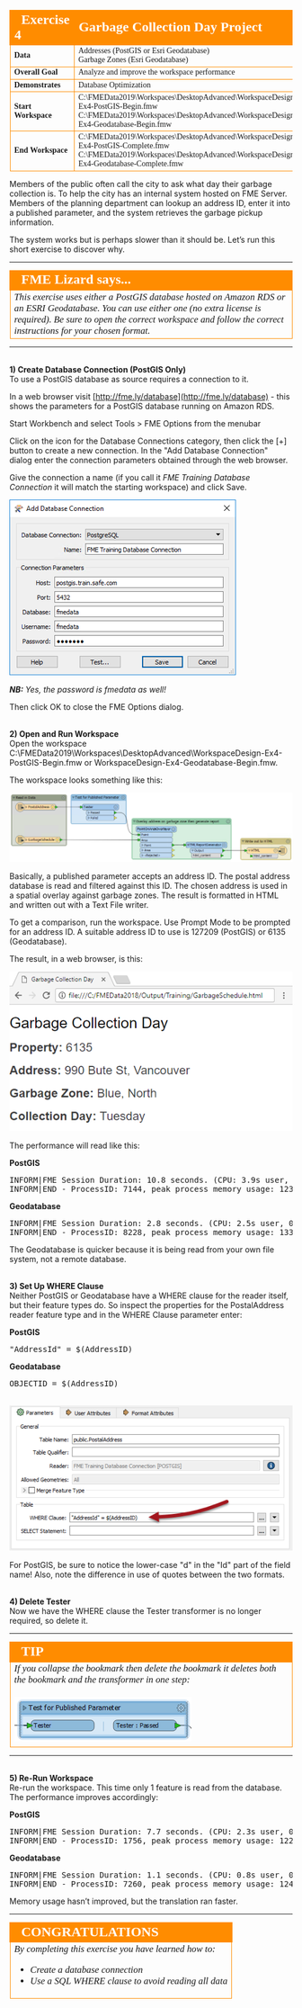 <!--Exercise Section-->


<table style="border-spacing: 0px;border-collapse: collapse;font-family:serif">
<tr>
<td style="vertical-align:middle;background-color:darkorange;border: 2px solid darkorange">
<i class="fa fa-cogs fa-lg fa-pull-left fa-fw" style="color:white;padding-right: 12px;vertical-align:text-top"></i>
<span style="color:white;font-size:x-large;font-weight: bold">Exercise 4</span>
</td>
<td style="border: 2px solid darkorange;background-color:darkorange;color:white">
<span style="color:white;font-size:x-large;font-weight: bold">Garbage Collection Day Project</span>
</td>
</tr>

<tr>
<td style="border: 1px solid darkorange; font-weight: bold">Data</td>
<td style="border: 1px solid darkorange">Addresses (PostGIS or Esri Geodatabase)<br>Garbage Zones (Esri Geodatabase)</td>
</tr>

<tr>
<td style="border: 1px solid darkorange; font-weight: bold">Overall Goal</td>
<td style="border: 1px solid darkorange">Analyze and improve the workspace performance</td>
</tr>

<tr>
<td style="border: 1px solid darkorange; font-weight: bold">Demonstrates</td>
<td style="border: 1px solid darkorange">Database Optimization</td>
</tr>

<tr>
<td style="border: 1px solid darkorange; font-weight: bold">Start Workspace</td>
<td style="border: 1px solid darkorange">C:\FMEData2019\Workspaces\DesktopAdvanced\WorkspaceDesign-Ex4-PostGIS-Begin.fmw<br>C:\FMEData2019\Workspaces\DesktopAdvanced\WorkspaceDesign-Ex4-Geodatabase-Begin.fmw</td>
</tr>

<tr>
<td style="border: 1px solid darkorange; font-weight: bold">End Workspace</td>
<td style="border: 1px solid darkorange">C:\FMEData2019\Workspaces\DesktopAdvanced\WorkspaceDesign-Ex4-PostGIS-Complete.fmw<br>C:\FMEData2019\Workspaces\DesktopAdvanced\WorkspaceDesign-Ex4-Geodatabase-Complete.fmw</td>
</tr>

</table>

Members of the public often call the city to ask what day their garbage collection is. To help the city has an internal system hosted on FME Server. Members of the planning department can lookup an address ID, enter it into a published parameter, and the system retrieves the garbage pickup information.

The system works but is perhaps slower than it should be. Let’s run this short exercise to discover why.

---

<!--Person X Says Section-->

<table style="border-spacing: 0px">
<tr>
<td style="vertical-align:middle;background-color:darkorange;border: 2px solid darkorange">
<i class="fa fa-quote-left fa-lg fa-pull-left fa-fw" style="color:white;padding-right: 12px;vertical-align:text-top"></i>
<span style="color:white;font-size:x-large;font-weight: bold;font-family:serif">FME Lizard says...</span>
</td>
</tr>

<tr>
<td style="border: 1px solid darkorange">
<span style="font-family:serif; font-style:italic; font-size:larger">
This exercise uses either a PostGIS database hosted on Amazon RDS or an ESRI Geodatabase. You can use either one (no extra license is required). Be sure to open the correct workspace and follow the correct instructions for your chosen format.
</span>
</td>
</tr>
</table>

---

<br>**1) Create Database Connection (PostGIS Only)**
<br>To use a PostGIS database as source requires a connection to it. 

In a web browser visit [http://fme.ly/database](http://fme.ly/database) - this shows the parameters for a PostGIS database running on Amazon RDS.

Start Workbench and select Tools &gt; FME Options from the menubar

Click on the icon for the Database Connections category, then click the [+] button to create a new connection. In the "Add Database Connection" dialog enter the connection parameters obtained through the web browser.

Give the connection a name (if you call it *FME Training Database Connection* it will match the starting workspace) and click Save. 

![](./Images/Img2.234.Ex4.CreateDBConnection.png)

***NB:*** *Yes, the password is fmedata as well!*

Then click OK to close the FME Options dialog.


<br>**2) Open and Run Workspace**
<br>Open the workspace C:\FMEData2019\Workspaces\DesktopAdvanced\WorkspaceDesign-Ex4-PostGIS-Begin.fmw or WorkspaceDesign-Ex4-Geodatabase-Begin.fmw.

The workspace looks something like this:

![](./Images/Img2.235.Ex4.InitialWorkspace.png)

Basically, a published parameter accepts an address ID. The postal address database is read and filtered against this ID. The chosen address is used in a spatial overlay against garbage zones. The result is formatted in HTML and written out with a Text File writer.

To get a comparison, run the workspace. Use Prompt Mode to be prompted for an address ID. A suitable address ID to use is 127209 (PostGIS) or 6135 (Geodatabase).

The result, in a web browser, is this:

![](./Images/Img2.236.Ex4.InitialOutput.png)

The performance will read like this:

**PostGIS**

<pre>
INFORM|FME Session Duration: 10.8 seconds. (CPU: 3.9s user, 0.5s system)
INFORM|END - ProcessID: 7144, peak process memory usage: 123656 kB, current process memory usage: 123520 kB
</pre>

**Geodatabase**

<pre>
INFORM|FME Session Duration: 2.8 seconds. (CPU: 2.5s user, 0.3s system)
INFORM|END - ProcessID: 8228, peak process memory usage: 133556 kB, current process memory usage: 117920 kB
</pre>

The Geodatabase is quicker because it is being read from your own file system, not a remote database.


<br>**3) Set Up WHERE Clause**
<br>Neither PostGIS or Geodatabase have a WHERE clause for the reader itself, but their feature types do. So inspect the properties for the PostalAddress reader feature type and in the WHERE Clause parameter enter: 

**PostGIS**
<pre>
"AddressId" = $(AddressID)
</pre>

**Geodatabase**
<pre>
OBJECTID = $(AddressID)
</pre>

<br>![](./Images/Img2.237.Ex4.WhereClause.png)

For PostGIS, be sure to notice the lower-case "d" in the "Id" part of the field name! Also, note the difference in use of quotes between the two formats.


<br>**4) Delete Tester**
<br>Now we have the WHERE clause the Tester transformer is no longer required, so delete it.

---

<!--Tip Section--> 

<table style="border-spacing: 0px">
<tr>
<td style="vertical-align:middle;background-color:darkorange;border: 2px solid darkorange">
<i class="fa fa-info-circle fa-lg fa-pull-left fa-fw" style="color:white;padding-right: 12px;vertical-align:text-top"></i>
<span style="color:white;font-size:x-large;font-weight: bold;font-family:serif">TIP</span>
</td>
</tr>

<tr>
<td style="border: 1px solid darkorange">
<span style="font-family:serif; font-style:italic; font-size:larger">
If you collapse the bookmark then delete the bookmark it deletes both the bookmark and the transformer in one step:
<br><br><img src="./Images/Img2.238.Ex4.CollapseBookmarkDelete.png">
<br>
</span>
</td>
</tr>
</table>

---
<br>**5) Re-Run Workspace**
<br>Re-run the workspace. This time only 1 feature is read from the database. The performance improves accordingly:

**PostGIS**

<pre>
INFORM|FME Session Duration: 7.7 seconds. (CPU: 2.3s user, 0.3s system)
INFORM|END - ProcessID: 1756, peak process memory usage: 122344 kB, current process memory usage: 122344 kB
</pre>

**Geodatabase**

<pre>
INFORM|FME Session Duration: 1.1 seconds. (CPU: 0.8s user, 0.3s system)
INFORM|END - ProcessID: 7260, peak process memory usage: 124604 kB, current process memory usage: 117016 kB
</pre>

Memory usage hasn’t improved, but the translation ran faster.

---

<!--Exercise Congratulations Section--> 

<table style="border-spacing: 0px">
<tr>
<td style="vertical-align:middle;background-color:darkorange;border: 2px solid darkorange">
<i class="fa fa-thumbs-o-up fa-lg fa-pull-left fa-fw" style="color:white;padding-right: 12px;vertical-align:text-top"></i>
<span style="color:white;font-size:x-large;font-weight: bold;font-family:serif">CONGRATULATIONS</span>
</td>
</tr>

<tr>
<td style="border: 1px solid darkorange">
<span style="font-family:serif; font-style:italic; font-size:larger">
By completing this exercise you have learned how to:
<ul><li>Create a database connection</li>
<li>Use a SQL WHERE clause to avoid reading all data</li></ul>
</span>
</td>
</tr>
</table>
